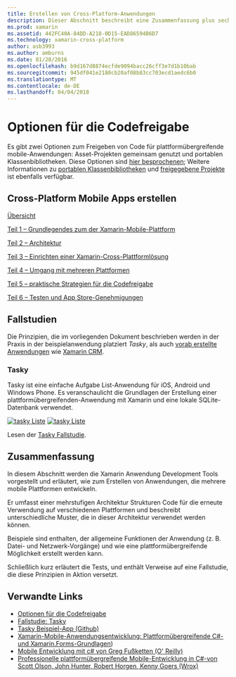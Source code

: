 ```yaml
---
title: Erstellen von Cross-Platform-Anwendungen
description: Dieser Abschnitt beschreibt eine Zusammenfassung plus sechs Komponenten zum Erstellen von Anwendungen mit dem Xamarin-Entwicklungsplattform – aus Grundlegendes zur Funktionsweise von Xamarin beim Entwerfen von mobilen apps und klicken Sie dann testen und bereitstellen können, die verschiedene app-Stores.
ms.prod: xamarin
ms.assetid: 442FC40A-84DD-A218-0D15-EAD86594B6D7
ms.technology: xamarin-cross-platform
author: asb3993
ms.author: amburns
ms.date: 01/28/2016
ms.openlocfilehash: b9d167d8874ecfde9094bacc26cff3e7d1b10bab
ms.sourcegitcommit: 945df041e2180cb20af08b83cc703ecd1aedc6b0
ms.translationtype: MT
ms.contentlocale: de-DE
ms.lasthandoff: 04/04/2018
---
```

# <a name="sharing-code-options"></a>Optionen für die Codefreigabe

Es gibt zwei Optionen zum Freigeben von Code für plattformübergreifende mobile-Anwendungen: Asset-Projekten gemeinsam genutzt und portablen Klassenbibliotheken. Diese Optionen sind [hier besprochenen](~/cross-platform/app-fundamentals/code-sharing.md); Weitere Informationen zu [portablen Klassenbibliotheken](~/cross-platform/app-fundamentals/pcl.md) und [freigegebene Projekte](~/cross-platform/app-fundamentals/shared-projects.md) ist ebenfalls verfügbar.

<a name="Sections" />

## <a name="building-cross-platform-mobile-apps"></a>Cross-Platform Mobile Apps erstellen

 [Übersicht](~/cross-platform/app-fundamentals/building-cross-platform-applications/overview.md)

 [Teil 1 – Grundlegendes zum der Xamarin-Mobile-Plattform](~/cross-platform/app-fundamentals/building-cross-platform-applications/understanding-the-xamarin-mobile-platform.md)

 [Teil 2 – Architektur](~/cross-platform/app-fundamentals/building-cross-platform-applications/architecture.md)

 [Teil 3 – Einrichten einer Xamarin-Cross-Plattformlösung](~/cross-platform/app-fundamentals/building-cross-platform-applications/setting-up-a-xamarin-cross-platform-solution.md)

 [Teil 4 – Umgang mit mehreren Plattformen](~/cross-platform/app-fundamentals/building-cross-platform-applications/platform-divergence-abstraction-divergent-implementation.md)

 [Teil 5 – praktische Strategien für die Codefreigabe](~/cross-platform/app-fundamentals/building-cross-platform-applications/practical-code-sharing-strategies.md)

 [Teil 6 – Testen und App Store-Genehmigungen](~/cross-platform/app-fundamentals/building-cross-platform-applications/testing-and-app-store-approvals.md)

 <a name="Cross-Platform_Mobile_Application_Case_Studies" />


## <a name="case-studies"></a>Fallstudien

Die Prinzipien, die im vorliegenden Dokument beschrieben werden in der Praxis in der beispielanwendung platziert *Tasky*, als auch [vorab erstellte Anwendungen](https://xamarin.com/prebuilt) wie [Xamarin CRM](https://xamarin.com/prebuilt/#xamarincrm).

 <a name="Tasky" />


### <a name="tasky"></a>Tasky

Tasky ist eine einfache Aufgabe List-Anwendung für iOS, Android und Windows Phone.
Es veranschaulicht die Grundlagen der Erstellung einer plattformübergreifenden-Anwendung mit Xamarin und eine lokale SQLite-Datenbank verwendet.

 [![tasky Liste](images/iphone-list-sml.png)](images/iphone-list.png#lightbox) [ ![tasky Liste](images/iphone-list-sml.png)](images/iphone-list.png#lightbox)

Lesen der [Tasky Fallstudie](~/cross-platform/app-fundamentals/building-cross-platform-applications/case-study-tasky.md).


## <a name="summary"></a>Zusammenfassung

In diesem Abschnitt werden die Xamarin Anwendung Development Tools vorgestellt und erläutert, wie zum Erstellen von Anwendungen, die mehrere mobile Plattformen entwickeln.

Er umfasst einer mehrstufigen Architektur Strukturen Code für die erneute Verwendung auf verschiedenen Plattformen und beschreibt unterschiedliche Muster, die in dieser Architektur verwendet werden können.

Beispiele sind enthalten, der allgemeine Funktionen der Anwendung (z. B. Datei- und Netzwerk-Vorgänge) und wie eine plattformübergreifende Möglichkeit erstellt werden kann.

Schließlich kurz erläutert die Tests, und enthält Verweise auf eine Fallstudie, die diese Prinzipien in Aktion versetzt.



## <a name="related-links"></a>Verwandte Links

- [Optionen für die Codefreigabe](~/cross-platform/app-fundamentals/code-sharing.md)
- [Fallstudie: Tasky](~/cross-platform/app-fundamentals/building-cross-platform-applications/case-study-tasky.md)
- [Tasky Beispiel-App (Github)](https://developer.xamarin.com/samples/mobile/TaskyPortable/)
- [Xamarin-Mobile-Anwendungsentwicklung: Plattformübergreifende C#- und Xamarin.Forms-Grundlagen](http://www.amazon.com/Xamarin-Mobile-Application-Development-Cross-Platform/dp/1484202155/))
- [Mobile Entwicklung mit c# von Greg Fußketten (O' Reilly)](http://shop.oreilly.com/product/0636920024002.do)
- [Professionelle plattformübergreifende Mobile-Entwicklung in C#-von Scott Olson, John Hunter, Robert Horgen, Kenny Goers (Wrox)](http://www.wiley.com/WileyCDA/WileyTitle/productCd-1118157702.html)
